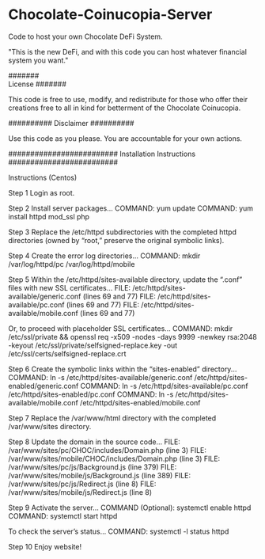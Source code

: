 # Chocolate-Coinucopia-Server
Code to host your own Chocolate DeFi System.

"This is the new DeFi, and with this code you can host whatever financial system you want."


#######<br/>
License
#######

This code is free to use, modify, and redistribute for those who offer their creations free to all in kind for betterment of the Chocolate Coinucopia.


##########
Disclaimer
##########

Use this code as you please. You are accountable for your own actions.


#########################
Installation Instructions
#########################

Instructions (Centos)

Step 1
Login as root.

Step 2
Install server packages...
COMMAND: yum update
COMMAND: yum install httpd mod_ssl php

Step 3
Replace the /etc/httpd subdirectories with the completed httpd directories (owned by “root,” preserve the original symbolic links).

Step 4
Create the error log directories...
COMMAND: mkdir /var/log/httpd/pc /var/log/httpd/mobile

Step 5
Within the /etc/httpd/sites-available directory, update the “.conf” files with new SSL certificates…
FILE: /etc/httpd/sites-available/generic.conf (lines 69 and 77)
FILE: /etc/httpd/sites-available/pc.conf (lines 69 and 77)
FILE: /etc/httpd/sites-available/mobile.conf (lines 69 and 77)

Or, to proceed with placeholder SSL certificates… 
COMMAND: mkdir /etc/ssl/private && openssl req -x509 -nodes -days 9999 -newkey rsa:2048 -keyout /etc/ssl/private/selfsigned-replace.key -out /etc/ssl/certs/selfsigned-replace.crt

Step 6
Create the symbolic links within the “sites-enabled” directory...
COMMAND: ln -s /etc/httpd/sites-available/generic.conf /etc/httpd/sites-enabled/generic.conf
COMMAND: ln -s /etc/httpd/sites-available/pc.conf /etc/httpd/sites-enabled/pc.conf
COMMAND: ln -s /etc/httpd/sites-available/mobile.conf /etc/httpd/sites-enabled/mobile.conf

Step 7
Replace the /var/www/html directory with the completed /var/www/sites directory.

Step 8
Update the domain in the source code…
FILE: /var/www/sites/pc/CHOC/includes/Domain.php (line 3)
FILE: /var/www/sites/mobile/CHOC/includes/Domain.php (line 3)
FILE: /var/www/sites/pc/js/Background.js (line 379)
FILE: /var/www/sites/mobile/js/Background.js (line 389)
FILE: /var/www/sites/pc/js/Redirect.js (line 8)
FILE: /var/www/sites/mobile/js/Redirect.js (line 8)

Step 9
Activate the server...
COMMAND (Optional): systemctl enable httpd
COMMAND: systemctl start httpd

To check the server’s status…
COMMAND: systemctl -l status httpd

Step 10
Enjoy website!
